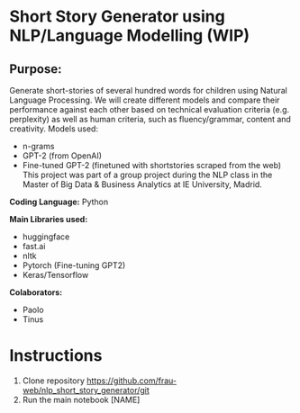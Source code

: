 # Short Story Generator using NLP/Language Modelling (WIP)

## Purpose: 
Generate short-stories of several hundred words for children using Natural Language Processing. We will create different models and compare their performance against each other based on technical evaluation criteria (e.g. perplexity) as well as human criteria, such as fluency/grammar, content and creativity. 
Models used:
- n-grams
- GPT-2 (from OpenAI)
- Fine-tuned GPT-2 (finetuned with shortstories scraped from the web) 
This project was part of a group project during the NLP class in the Master of Big Data & Business Analytics at IE University, Madrid. 

**Coding Language:** Python

**Main Libraries used:** 
- huggingface
- fast.ai
- nltk
- Pytorch (Fine-tuning GPT2)
- Keras/Tensorflow


**Colaborators:** 
- Paolo 
- Tinus

# Instructions
1. Clone repository https://github.com/frau-web/nlp_short_story_generator/git
2. Run the main notebook [NAME]
